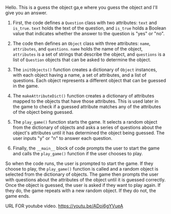 Hello. This is a guess the object ga,e where you guess the object and I'll give you an answer.

1. First, the code defines a `Question` class with two attributes: `text` and `is_true`. `text` holds the text of the question, and `is_true` holds a Boolean value that indicates whether the answer to the question is "yes" or "no".

2. The code then defines an `Object` class with three attributes: `name`, `attributes`, and `questions`. `name` holds the name of the object, `attributes` is a set of strings that describe the object, and `questions` is a list of `Question` objects that can be asked to determine the object.

3. The `initObjects()` function creates a dictionary of `Object` instances, with each object having a name, a set of attributes, and a list of questions. Each object represents a different object that can be guessed in the game.

4. The `makeAttributeDict()` function creates a dictionary of attributes mapped to the objects that have those attributes. This is used later in the game to check if a guessed attribute matches any of the attributes of the object being guessed.

5. The `play_game()` function starts the game. It selects a random object from the dictionary of objects and asks a series of questions about the object's attributes until it has determined the object being guessed. The user inputs "y" or "n" to answer each question.

6. Finally, the `__main__` block of code prompts the user to start the game and calls the `play_game()` function if the user chooses to play.

So when the code runs, the user is prompted to start the game. If they choose to play, the `play_game()` function is called and a random object is selected from the dictionary of objects. The game then prompts the user with questions about the attributes of the object until it is guessed correctly. Once the object is guessed, the user is asked if they want to play again. If they do, the game repeats with a new random object. If they do not, the game ends.

URL FOR youtube video. https://youtu.be/ADoi6gYVueA
